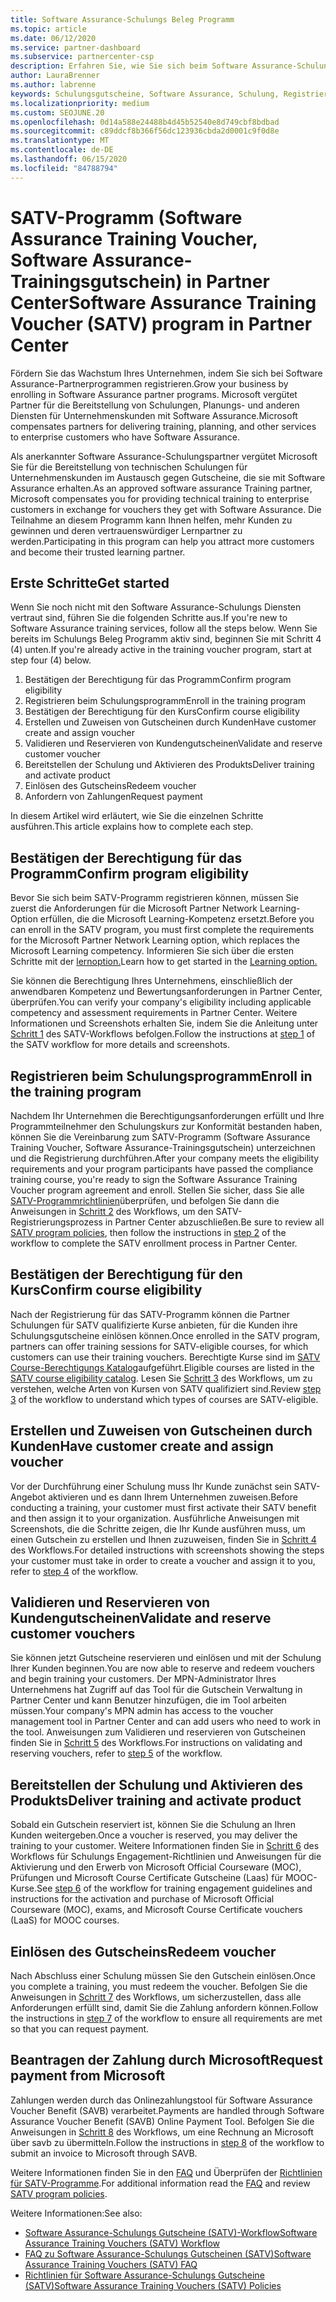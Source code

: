 ```yaml
---
title: Software Assurance-Schulungs Beleg Programm
ms.topic: article
ms.date: 06/12/2020
ms.service: partner-dashboard
ms.subservice: partnercenter-csp
description: Erfahren Sie, wie Sie sich beim Software Assurance-Schulungs-Gutscheinprogramm registrieren, damit Sie für die Bereitstellung von Schulungen und Planung für Unternehmenskunden kompensiert werden können.
author: LauraBrenner
ms.author: labrenne
keywords: Schulungsgutscheine, Software Assurance, Schulung, Registrieren bei SATV, SATV
ms.localizationpriority: medium
ms.custom: SEOJUNE.20
ms.openlocfilehash: 0d14a588e24488b4d45b52540e8d749cbf8bdbad
ms.sourcegitcommit: c89ddcf8b366f56dc123936cbda2d0001c9f0d8e
ms.translationtype: MT
ms.contentlocale: de-DE
ms.lasthandoff: 06/15/2020
ms.locfileid: "84788794"
---
```

# <a name="software-assurance-training-voucher-satv-program-in-partner-center"></a><span data-ttu-id="d094f-104">SATV-Programm (Software Assurance Training Voucher, Software Assurance-Trainingsgutschein) in Partner Center</span><span class="sxs-lookup"><span data-stu-id="d094f-104">Software Assurance Training Voucher (SATV) program in Partner Center</span></span>

<span data-ttu-id="d094f-105">Fördern Sie das Wachstum Ihres Unternehmen, indem Sie sich bei Software Assurance-Partnerprogrammen registrieren.</span><span class="sxs-lookup"><span data-stu-id="d094f-105">Grow your business by enrolling in Software Assurance partner programs.</span></span> <span data-ttu-id="d094f-106">Microsoft vergütet Partner für die Bereitstellung von Schulungen, Planungs- und anderen Diensten für Unternehmenskunden mit Software Assurance.</span><span class="sxs-lookup"><span data-stu-id="d094f-106">Microsoft compensates partners for delivering training, planning, and other services to enterprise customers who have Software Assurance.</span></span>

<span data-ttu-id="d094f-107">Als anerkannter Software Assurance-Schulungspartner vergütet Microsoft Sie für die Bereitstellung von technischen Schulungen für Unternehmenskunden im Austausch gegen Gutscheine, die sie mit Software Assurance erhalten.</span><span class="sxs-lookup"><span data-stu-id="d094f-107">As an approved software assurance Training partner, Microsoft compensates you for providing technical training to enterprise customers in exchange for vouchers they get with Software Assurance.</span></span> <span data-ttu-id="d094f-108">Die Teilnahme an diesem Programm kann Ihnen helfen, mehr Kunden zu gewinnen und deren vertrauenswürdiger Lernpartner zu werden.</span><span class="sxs-lookup"><span data-stu-id="d094f-108">Participating in this program can help you attract more customers and become their trusted learning partner.</span></span>

## <a name="get-started"></a><span data-ttu-id="d094f-109">Erste Schritte</span><span class="sxs-lookup"><span data-stu-id="d094f-109">Get started</span></span>

<span data-ttu-id="d094f-110">Wenn Sie noch nicht mit den Software Assurance-Schulungs Diensten vertraut sind, führen Sie die folgenden Schritte aus.</span><span class="sxs-lookup"><span data-stu-id="d094f-110">If you're new to Software Assurance training services, follow all the steps below.</span></span> <span data-ttu-id="d094f-111">Wenn Sie bereits im Schulungs Beleg Programm aktiv sind, beginnen Sie mit Schritt 4 (4) unten.</span><span class="sxs-lookup"><span data-stu-id="d094f-111">If you're already active in the training voucher program, start at step four (4) below.</span></span> 

1. <span data-ttu-id="d094f-112">Bestätigen der Berechtigung für das Programm</span><span class="sxs-lookup"><span data-stu-id="d094f-112">Confirm program eligibility</span></span>
2. <span data-ttu-id="d094f-113">Registrieren beim Schulungsprogramm</span><span class="sxs-lookup"><span data-stu-id="d094f-113">Enroll in the training program</span></span>
3. <span data-ttu-id="d094f-114">Bestätigen der Berechtigung für den Kurs</span><span class="sxs-lookup"><span data-stu-id="d094f-114">Confirm course eligibility</span></span>
4. <span data-ttu-id="d094f-115">Erstellen und Zuweisen von Gutscheinen durch Kunden</span><span class="sxs-lookup"><span data-stu-id="d094f-115">Have customer create and assign voucher</span></span>
5. <span data-ttu-id="d094f-116">Validieren und Reservieren von Kundengutscheinen</span><span class="sxs-lookup"><span data-stu-id="d094f-116">Validate and reserve customer voucher</span></span>
6. <span data-ttu-id="d094f-117">Bereitstellen der Schulung und Aktivieren des Produkts</span><span class="sxs-lookup"><span data-stu-id="d094f-117">Deliver training and activate product</span></span>
7. <span data-ttu-id="d094f-118">Einlösen des Gutscheins</span><span class="sxs-lookup"><span data-stu-id="d094f-118">Redeem voucher</span></span>
8. <span data-ttu-id="d094f-119">Anfordern von Zahlungen</span><span class="sxs-lookup"><span data-stu-id="d094f-119">Request payment</span></span>

<span data-ttu-id="d094f-120">In diesem Artikel wird erläutert, wie Sie die einzelnen Schritte ausführen.</span><span class="sxs-lookup"><span data-stu-id="d094f-120">This article explains how to complete each step.</span></span>

## <a name="confirm-program-eligibility"></a><span data-ttu-id="d094f-121">Bestätigen der Berechtigung für das Programm</span><span class="sxs-lookup"><span data-stu-id="d094f-121">Confirm program eligibility</span></span>

<span data-ttu-id="d094f-122">Bevor Sie sich beim SATV-Programm registrieren können, müssen Sie zuerst die Anforderungen für die Microsoft Partner Network Learning-Option erfüllen, die die Microsoft Learning-Kompetenz ersetzt.</span><span class="sxs-lookup"><span data-stu-id="d094f-122">Before you can enroll in the SATV program, you must first complete the requirements for the Microsoft Partner Network Learning option, which replaces the Microsoft Learning competency.</span></span> <span data-ttu-id="d094f-123">Informieren Sie sich über die ersten Schritte mit der [lernoption.](https://partner.microsoft.com/membership/learning-partners)</span><span class="sxs-lookup"><span data-stu-id="d094f-123">Learn how to get started in the [Learning option.](https://partner.microsoft.com/membership/learning-partners)</span></span>

<span data-ttu-id="d094f-124">Sie können die Berechtigung Ihres Unternehmens, einschließlich der anwendbaren Kompetenz und Bewertungsanforderungen in Partner Center, überprüfen.</span><span class="sxs-lookup"><span data-stu-id="d094f-124">You can verify your company's eligibility including applicable competency and assessment requirements in Partner Center.</span></span> <span data-ttu-id="d094f-125">Weitere Informationen und Screenshots erhalten Sie, indem Sie die Anleitung unter [Schritt 1](https://query.prod.cms.rt.microsoft.com/cms/api/am/binary/RE4s3bB) des SATV-Workflows befolgen.</span><span class="sxs-lookup"><span data-stu-id="d094f-125">Follow the instructions at [step 1](https://query.prod.cms.rt.microsoft.com/cms/api/am/binary/RE4s3bB) of the SATV workflow for more details and screenshots.</span></span>

## <a name="enroll-in-the-training-program"></a><span data-ttu-id="d094f-126">Registrieren beim Schulungsprogramm</span><span class="sxs-lookup"><span data-stu-id="d094f-126">Enroll in the training program</span></span>

<span data-ttu-id="d094f-127">Nachdem Ihr Unternehmen die Berechtigungsanforderungen erfüllt und Ihre Programmteilnehmer den Schulungskurs zur Konformität bestanden haben, können Sie die Vereinbarung zum SATV-Programm (Software Assurance Training Voucher, Software Assurance-Trainingsgutschein) unterzeichnen und die Registrierung durchführen.</span><span class="sxs-lookup"><span data-stu-id="d094f-127">After your company meets the eligibility requirements and your program participants have passed the compliance training course, you're ready to sign the Software Assurance Training Voucher program agreement and enroll.</span></span> <span data-ttu-id="d094f-128">Stellen Sie sicher, dass Sie alle [SATV-Programmrichtlinien](https://query.prod.cms.rt.microsoft.com/cms/api/am/binary/RE3koEP)überprüfen, und befolgen Sie dann die Anweisungen in [Schritt 2](https://query.prod.cms.rt.microsoft.com/cms/api/am/binary/RE4s3bB) des Workflows, um den SATV-Registrierungsprozess in Partner Center abzuschließen.</span><span class="sxs-lookup"><span data-stu-id="d094f-128">Be sure to review all [SATV program policies](https://query.prod.cms.rt.microsoft.com/cms/api/am/binary/RE3koEP), then follow the instructions in [step 2](https://query.prod.cms.rt.microsoft.com/cms/api/am/binary/RE4s3bB) of the workflow to complete the SATV enrollment process in Partner Center.</span></span>


## <a name="confirm-course-eligibility"></a><span data-ttu-id="d094f-129">Bestätigen der Berechtigung für den Kurs</span><span class="sxs-lookup"><span data-stu-id="d094f-129">Confirm course eligibility</span></span>
<span data-ttu-id="d094f-130">Nach der Registrierung für das SATV-Programm können die Partner Schulungen für SATV qualifizierte Kurse anbieten, für die Kunden ihre Schulungsgutscheine einlösen können.</span><span class="sxs-lookup"><span data-stu-id="d094f-130">Once enrolled in the SATV program, partners can offer training sessions for SATV-eligible courses, for which customers can use their training vouchers.</span></span> <span data-ttu-id="d094f-131">Berechtigte Kurse sind im [SATV Course-Berechtigungs Katalog](https://savl-catalog.microsoft.com/)aufgeführt.</span><span class="sxs-lookup"><span data-stu-id="d094f-131">Eligible courses are listed in the [SATV course eligibility catalog](https://savl-catalog.microsoft.com/).</span></span> <span data-ttu-id="d094f-132">Lesen Sie [Schritt 3](https://query.prod.cms.rt.microsoft.com/cms/api/am/binary/RE4s3bB) des Workflows, um zu verstehen, welche Arten von Kursen von SATV qualifiziert sind.</span><span class="sxs-lookup"><span data-stu-id="d094f-132">Review [step 3](https://query.prod.cms.rt.microsoft.com/cms/api/am/binary/RE4s3bB) of the workflow to understand which types of courses are SATV-eligible.</span></span>

## <a name="have-customer-create-and-assign-voucher"></a><span data-ttu-id="d094f-133">Erstellen und Zuweisen von Gutscheinen durch Kunden</span><span class="sxs-lookup"><span data-stu-id="d094f-133">Have customer create and assign voucher</span></span>

<span data-ttu-id="d094f-134">Vor der Durchführung einer Schulung muss Ihr Kunde zunächst sein SATV-Angebot aktivieren und es dann Ihrem Unternehmen zuweisen.</span><span class="sxs-lookup"><span data-stu-id="d094f-134">Before conducting a training, your customer must first activate their SATV benefit and then assign it to your organization.</span></span> <span data-ttu-id="d094f-135">Ausführliche Anweisungen mit Screenshots, die die Schritte zeigen, die Ihr Kunde ausführen muss, um einen Gutschein zu erstellen und Ihnen zuzuweisen, finden Sie in [Schritt 4](https://query.prod.cms.rt.microsoft.com/cms/api/am/binary/RE4s3bB) des Workflows.</span><span class="sxs-lookup"><span data-stu-id="d094f-135">For detailed instructions with screenshots showing the steps your customer must take in order to create a voucher and assign it to you, refer to [step 4](https://query.prod.cms.rt.microsoft.com/cms/api/am/binary/RE4s3bB) of the workflow.</span></span>

## <a name="validate-and-reserve-customer-vouchers"></a><span data-ttu-id="d094f-136">Validieren und Reservieren von Kundengutscheinen</span><span class="sxs-lookup"><span data-stu-id="d094f-136">Validate and reserve customer vouchers</span></span>

<span data-ttu-id="d094f-137">Sie können jetzt Gutscheine reservieren und einlösen und mit der Schulung Ihrer Kunden beginnen.</span><span class="sxs-lookup"><span data-stu-id="d094f-137">You are now able to reserve and redeem vouchers and begin training your customers.</span></span> <span data-ttu-id="d094f-138">Der MPN-Administrator Ihres Unternehmens hat Zugriff auf das Tool für die Gutschein Verwaltung in Partner Center und kann Benutzer hinzufügen, die im Tool arbeiten müssen.</span><span class="sxs-lookup"><span data-stu-id="d094f-138">Your company's MPN admin has access to the voucher management tool in Partner Center and can add users who need to work in the tool.</span></span> <span data-ttu-id="d094f-139">Anweisungen zum Validieren und reservieren von Gutscheinen finden Sie in [Schritt 5](https://query.prod.cms.rt.microsoft.com/cms/api/am/binary/RE4s3bB) des Workflows.</span><span class="sxs-lookup"><span data-stu-id="d094f-139">For instructions on validating and reserving vouchers, refer to [step 5](https://query.prod.cms.rt.microsoft.com/cms/api/am/binary/RE4s3bB) of the workflow.</span></span>

## <a name="deliver-training-and-activate-product"></a><span data-ttu-id="d094f-140">Bereitstellen der Schulung und Aktivieren des Produkts</span><span class="sxs-lookup"><span data-stu-id="d094f-140">Deliver training and activate product</span></span>

<span data-ttu-id="d094f-141">Sobald ein Gutschein reserviert ist, können Sie die Schulung an Ihren Kunden weitergeben.</span><span class="sxs-lookup"><span data-stu-id="d094f-141">Once a voucher is reserved, you may deliver the training to your customer.</span></span> <span data-ttu-id="d094f-142">Weitere Informationen finden Sie in [Schritt 6](https://query.prod.cms.rt.microsoft.com/cms/api/am/binary/RE4s3bB) des Workflows für Schulungs Engagement-Richtlinien und Anweisungen für die Aktivierung und den Erwerb von Microsoft Official Courseware (MOC), Prüfungen und Microsoft Course Certificate Gutscheine (Laas) für MOOC-Kurse.</span><span class="sxs-lookup"><span data-stu-id="d094f-142">See [step 6](https://query.prod.cms.rt.microsoft.com/cms/api/am/binary/RE4s3bB) of the workflow for training engagement guidelines and instructions for the activation and purchase of Microsoft Official Courseware (MOC), exams, and Microsoft Course Certificate vouchers (LaaS) for MOOC courses.</span></span>

## <a name="redeem-voucher"></a><span data-ttu-id="d094f-143">Einlösen des Gutscheins</span><span class="sxs-lookup"><span data-stu-id="d094f-143">Redeem voucher</span></span>

<span data-ttu-id="d094f-144">Nach Abschluss einer Schulung müssen Sie den Gutschein einlösen.</span><span class="sxs-lookup"><span data-stu-id="d094f-144">Once you complete a training, you must redeem the voucher.</span></span> <span data-ttu-id="d094f-145">Befolgen Sie die Anweisungen in [Schritt 7](https://query.prod.cms.rt.microsoft.com/cms/api/am/binary/RE4s3bB) des Workflows, um sicherzustellen, dass alle Anforderungen erfüllt sind, damit Sie die Zahlung anfordern können.</span><span class="sxs-lookup"><span data-stu-id="d094f-145">Follow the instructions in [step 7](https://query.prod.cms.rt.microsoft.com/cms/api/am/binary/RE4s3bB) of the workflow to ensure all requirements are met so that you can request payment.</span></span> 


## <a name="request-payment-from-microsoft"></a><span data-ttu-id="d094f-146">Beantragen der Zahlung durch Microsoft</span><span class="sxs-lookup"><span data-stu-id="d094f-146">Request payment from Microsoft</span></span>

<span data-ttu-id="d094f-147">Zahlungen werden durch das Onlinezahlungstool für Software Assurance Voucher Benefit (SAVB) verarbeitet.</span><span class="sxs-lookup"><span data-stu-id="d094f-147">Payments are handled through Software Assurance Voucher Benefit (SAVB) Online Payment Tool.</span></span> <span data-ttu-id="d094f-148">Befolgen Sie die Anweisungen in [Schritt 8](https://query.prod.cms.rt.microsoft.com/cms/api/am/binary/RE4s3bB) des Workflows, um eine Rechnung an Microsoft über savb zu übermitteln.</span><span class="sxs-lookup"><span data-stu-id="d094f-148">Follow the instructions in [step 8](https://query.prod.cms.rt.microsoft.com/cms/api/am/binary/RE4s3bB) of the workflow to submit an invoice to Microsoft through SAVB.</span></span> 

<span data-ttu-id="d094f-149">Weitere Informationen finden Sie in den [FAQ](https://query.prod.cms.rt.microsoft.com/cms/api/am/binary/RE3kz5o) und Überprüfen der [Richtlinien für SATV-Programme](https://query.prod.cms.rt.microsoft.com/cms/api/am/binary/RE3koEP).</span><span class="sxs-lookup"><span data-stu-id="d094f-149">For additional information read the [FAQ](https://query.prod.cms.rt.microsoft.com/cms/api/am/binary/RE3kz5o) and review [SATV program policies](https://query.prod.cms.rt.microsoft.com/cms/api/am/binary/RE3koEP).</span></span>

<span data-ttu-id="d094f-150">Weitere Informationen:</span><span class="sxs-lookup"><span data-stu-id="d094f-150">See also:</span></span>

- [<span data-ttu-id="d094f-151">Software Assurance-Schulungs Gutscheine (SATV)-Workflow</span><span class="sxs-lookup"><span data-stu-id="d094f-151">Software Assurance Training Vouchers (SATV) Workflow</span></span>](https://query.prod.cms.rt.microsoft.com/cms/api/am/binary/RE4s3bB)
- [<span data-ttu-id="d094f-152">FAQ zu Software Assurance-Schulungs Gutscheinen (SATV)</span><span class="sxs-lookup"><span data-stu-id="d094f-152">Software Assurance Training Vouchers (SATV) FAQ</span></span>](https://query.prod.cms.rt.microsoft.com/cms/api/am/binary/RE3kz5o)
- [<span data-ttu-id="d094f-153">Richtlinien für Software Assurance-Schulungs Gutscheine (SATV)</span><span class="sxs-lookup"><span data-stu-id="d094f-153">Software Assurance Training Vouchers (SATV) Policies</span></span>](https://query.prod.cms.rt.microsoft.com/cms/api/am/binary/RE3koEP)
